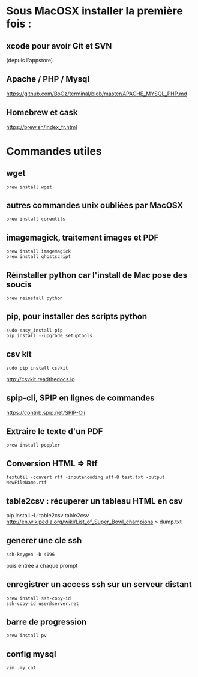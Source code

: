 # Sous MacOSX installer la première fois :

## xcode pour avoir Git et SVN
(depuis l'appstore)

## Apache / PHP / Mysql
https://github.com/BoOz/terminal/blob/master/APACHE_MYSQL_PHP.md

## Homebrew et cask
https://brew.sh/index_fr.html

# Commandes utiles

## wget
`brew install wget`

## autres commandes unix oubliées par MacOSX
`brew install coreutils`

## imagemagick, traitement images et PDF
```
brew install imagemagick
brew install ghostscript
```

## Réinstaller python car l'install de Mac pose des soucis
```
brew reinstall python
```

## pip, pour installer des scripts python
```
sudo easy_install pip
pip install --upgrade setuptools
```

## csv kit
```
sudo pip install csvkit
```
http://csvkit.readthedocs.io

## spip-cli, SPIP en lignes de commandes
https://contrib.spip.net/SPIP-Cli


## Extraire le texte d'un PDF
```
brew install poppler
```

## Conversion HTML => Rtf
```
textutil -convert rtf -inputencoding utf-8 test.txt -output NewFileName.rtf
```
## table2csv : récuperer un tableau HTML en csv
pip install -U table2csv
table2csv http://en.wikipedia.org/wiki/List_of_Super_Bowl_champions > dump.txt

## generer une cle ssh
```
ssh-keygen -b 4096
```
puis entrée à chaque prompt

## enregistrer un access ssh sur un serveur distant
```
brew install ssh-copy-id
ssh-copy-id user@server.net
```

## barre de progression
```
brew install pv
```
## config mysql
`vim .my.cnf`

